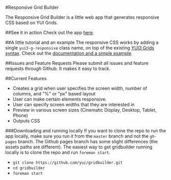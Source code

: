 #Responsive Grid Builder

The Responsive Grid Builder is a little web app that generates responsive CSS based on YUI Grids. 

##See it in action
Check out the app [here](http://yui.github.com/gridbuilder/). 

##A little tutorial and an example
The responsive CSS works by adding a single `yui3-g-responsive` class name, on top of the existing [YUI3 Grids syntax](http://yuilibrary.com/yui/docs/cssgrids/). Check out the [documentation and a simple example](http://yui.github.com/gridbuilder/layout.html).

##Issues and Feature Requests
Please submit all issues and feature requests through Github. It makes it easy to track.

##Current Features
- Creates a grid when user specifies the screen width, number of columns, and "%" or "px" based layout
- User can make certain elements responsive.
- User can specify screen widths that they are interested in
- Preview in various screen sizes (Cinematic Display, Desktop, Tablet,
Phone)
- Outputs CSS


###Downloading and running locally
If you want to clone the repo to run the app locally, make sure you run it from the `master` branch and not the `gh-pages` branch. The Github pages branch has some slight differences (the assets paths are different). The easiest way to get gridbuilder running locally is to clone the repo and run `foreman start`. 

- `git clone https://github.com/yui/gridbuilder.git`
- `cd gridbuilder`
- `foreman start`